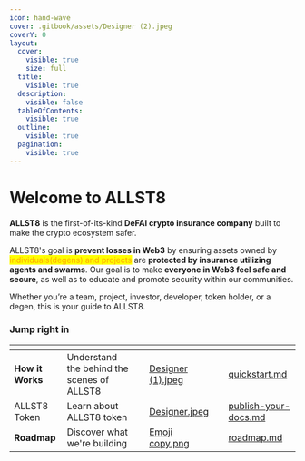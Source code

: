 ```yaml
---
icon: hand-wave
cover: .gitbook/assets/Designer (2).jpeg
coverY: 0
layout:
  cover:
    visible: true
    size: full
  title:
    visible: true
  description:
    visible: false
  tableOfContents:
    visible: true
  outline:
    visible: true
  pagination:
    visible: true
---
```


# Welcome to ALLST8

**ALLST8** is the first-of-its-kind **DeFAI crypto insurance company** built to make the crypto ecosystem safer.

ALLST8's goal is **prevent losses in Web3** by ensuring assets owned by <mark style="color:orange;">individuals(degens) and projects</mark> are **protected by insurance utilizing agents and swarms**. Our goal is to make **everyone in Web3 feel safe and secure**, as well as to educate and promote security within our communities.

Whether you’re a team, project, investor, developer, token holder, or a degen, this is your guide to ALLST8.

### Jump right in

<table data-view="cards"><thead><tr><th></th><th></th><th data-type="content-ref"></th><th data-hidden data-card-cover data-type="files"></th><th data-hidden></th><th data-hidden data-card-target data-type="content-ref"></th></tr></thead><tbody><tr><td><strong>How it Works</strong></td><td>Understand the behind the scenes of ALLST8</td><td></td><td><a href=".gitbook/assets/Designer (1).jpeg">Designer (1).jpeg</a></td><td></td><td><a href="main/quickstart.md">quickstart.md</a></td></tr><tr><td>ALLST8 Token</td><td>Learn about ALLST8 token</td><td></td><td><a href=".gitbook/assets/Designer.jpeg">Designer.jpeg</a></td><td></td><td><a href="main/publish-your-docs.md">publish-your-docs.md</a></td></tr><tr><td><strong>Roadmap</strong></td><td>Discover what we're building</td><td></td><td><a href=".gitbook/assets/Emoji copy.png">Emoji copy.png</a></td><td></td><td><a href="main/roadmap.md">roadmap.md</a></td></tr></tbody></table>
